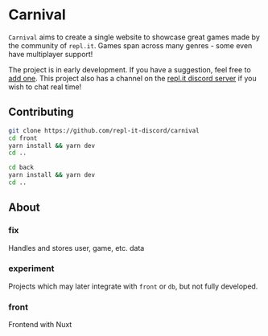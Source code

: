 # Carnival

`Carnival` aims to create a single website to showcase great games made by the community of `repl.it`. Games span across many genres - some even have multiplayer support!

The project is in early development. If you have a suggestion, feel free to [add one](https://github.com/repl-it-discord/carnival/issues/2). This project also has a channel on the [repl.it discord server](https://repl.it/discord) if you wish to chat real time!

## Contributing

```bash
git clone https://github.com/repl-it-discord/carnival
cd front
yarn install && yarn dev
cd ..

cd back
yarn install && yarn dev
cd ..
```

## About

### fix

Handles and stores user, game, etc. data

### experiment

Projects which may later integrate with `front` or `db`, but not fully developed.

### front

Frontend with Nuxt
